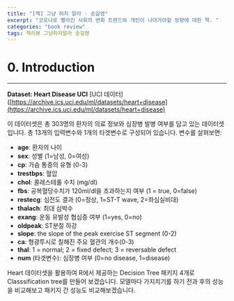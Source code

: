 ```yaml
--- 
title: "[책] 그냥 하지 말라 - 송길영"  
excerpt: "코로나로 빨라진 사회의 변화 트렌드와 개인이 나아가야할 방향에 대한 책. "
categories: "book review"
tags: 책리뷰 그냥하지말라 송길영    
---  
```




# 0. Introduction
---

**Dataset: Heart Disease UCI** [UCI 데이터]([https://archive.ics.uci.edu/ml/datasets/heart+disease](https://archive.ics.uci.edu/ml/datasets/heart+disease)

이 데이터셋은 총 303명의 환자의 의료 정보와 심장병 발병 여부를 담고 있는 데이터셋입니다.  총 13개의 입력변수와 1개의 타겟변수로 구성되어 있습니다. 변수를 살펴보면:

- **age**: 환자의 나이
- **sex**: 성별 (1=남성, 0=여성)
- **cp**: 가슴 통증의 유형 (0-3)
- **trestbps**: 혈압
- **chol**: 콜레스테롤 수치 (mg/dl)
- **fbs**: 공복혈당수치가 120ml/dl을 초과하는지 여부 (1 = true, 0=false)
- **restecg**: 심전도 결과 (0=정상, 1=ST-T wave, 2=좌심실비대)
- **thalach**: 최대 심박수
- **exang**: 운동 유발성 협심증 여부 (1=yes, 0=no)
- **oldpeak**: ST분절 하강
- **slope**: the slope of the peak exercise ST segment (0-2)
- **ca**: 형광투시로 칠해진 주요 혈관의 개수(0-3)
- **thal**: 1 = normal; 2 = fixed defect; 3 = reversable defect
- **num** (타겟변수): 심장병 여부 (0=no disease, 1=disease)

Heart 데이터셋을 활용하여 R에서 제공하는 Decision Tree 패키지 4개로 Classsification tree를 만들어 보겠습니다. 모델마다 가지치기를 하기 전과 후의 성능을 비교해보고 패키지 간 성능도 비교해보겠습니다. 
